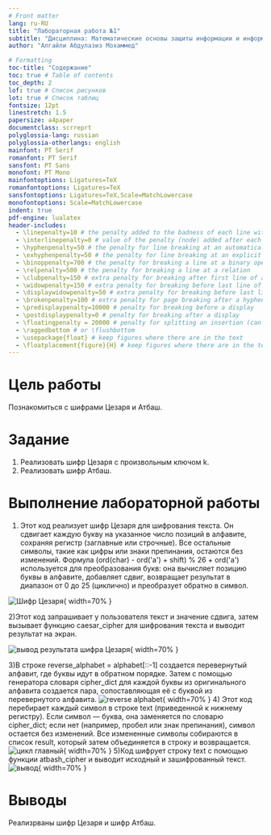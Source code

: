 ```yaml
---
# Front matter
lang: ru-RU
title: "Лабораторная работа №1"
subtitle: "Дисциплина: Математические основы защиты информации и информационной безопасности"
author: "Алгайли Абдулазиз Мохаммед"

# Formatting
toc-title: "Содержание"
toc: true # Table of contents
toc_depth: 2
lof: true # Список рисунков
lot: true # Список таблиц
fontsize: 12pt
linestretch: 1.5
papersize: a4paper
documentclass: scrreprt
polyglossia-lang: russian
polyglossia-otherlangs: english
mainfont: PT Serif
romanfont: PT Serif
sansfont: PT Sans
monofont: PT Mono
mainfontoptions: Ligatures=TeX
romanfontoptions: Ligatures=TeX
sansfontoptions: Ligatures=TeX,Scale=MatchLowercase
monofontoptions: Scale=MatchLowercase
indent: true
pdf-engine: lualatex
header-includes:
  - \linepenalty=10 # the penalty added to the badness of each line within a paragraph (no associated penalty node) Increasing the value makes tex try to have fewer lines in the paragraph.
  - \interlinepenalty=0 # value of the penalty (node) added after each line of a paragraph.
  - \hyphenpenalty=50 # the penalty for line breaking at an automatically inserted hyphen
  - \exhyphenpenalty=50 # the penalty for line breaking at an explicit hyphen
  - \binoppenalty=700 # the penalty for breaking a line at a binary operator
  - \relpenalty=500 # the penalty for breaking a line at a relation
  - \clubpenalty=150 # extra penalty for breaking after first line of a paragraph
  - \widowpenalty=150 # extra penalty for breaking before last line of a paragraph
  - \displaywidowpenalty=50 # extra penalty for breaking before last line before a display math
  - \brokenpenalty=100 # extra penalty for page breaking after a hyphenated line
  - \predisplaypenalty=10000 # penalty for breaking before a display
  - \postdisplaypenalty=0 # penalty for breaking after a display
  - \floatingpenalty = 20000 # penalty for splitting an insertion (can only be split footnote in standard LaTeX)
  - \raggedbottom # or \flushbottom
  - \usepackage{float} # keep figures where there are in the text
  - \floatplacement{figure}{H} # keep figures where there are in the text
---
```


# Цель работы

Познакомиться с шифрами Цезаря и Атбаш.

# Задание

1. Реализовать шифр Цезаря с произвольным ключом k.
2. Реализовать шифр Атбаш.

# Выполнение лабораторной работы

1) Этот код реализует шифр Цезаря для шифрования текста. Он сдвигает каждую букву на указанное число позиций в алфавите, сохраняя регистр (заглавные или строчные). Все остальные символы, такие как цифры или знаки препинания, остаются без изменений. Формула (ord(char) - ord('a') + shift) % 26 + ord('a') используется для преобразования букв: она вычисляет позицию буквы в алфавите, добавляет сдвиг, возвращает результат в диапазон от 0 до 25 (циклично) и преобразует обратно в символ.

![Шифр Цезаря](images/ceaser1.png){ width=70% }

2)Этот код запрашивает у пользователя текст и значение сдвига, затем вызывает функцию caesar_cipher для шифрования текста и выводит результат на экран.

![вывод результата шифра Цезаря](images/ceaser2.png){ width=70% }

3)В строке reverse_alphabet = alphabet[::-1] создается перевернутый алфавит, где буквы идут в обратном порядке. Затем с помощью генератора словаря cipher_dict для каждой буквы из оригинального алфавита создается пара, сопоставляющая её с буквой из перевернутого алфавита.
![reverse alphabet](images/Atbash1.png){ width=70% }
4)
Этот код перебирает каждый символ в строке text (приведенной к нижнему регистру). Если символ — буква, она заменяется по словарю cipher_dict; если нет (например, пробел или знак препинания), символ остается без изменений. Все измененные символы собираются в список result, который затем объединяется в строку и возвращается.
![цикл главный](images/Atbash2.png){ width=70% }
5)Код шифрует строку text с помощью функции atbash_cipher и выводит исходный и зашифрованный текст.
![вывод](images/Atbash3.png){ width=70% }
# Выводы

Реализрваны шифр Цезаря и  шифр Атбаш.